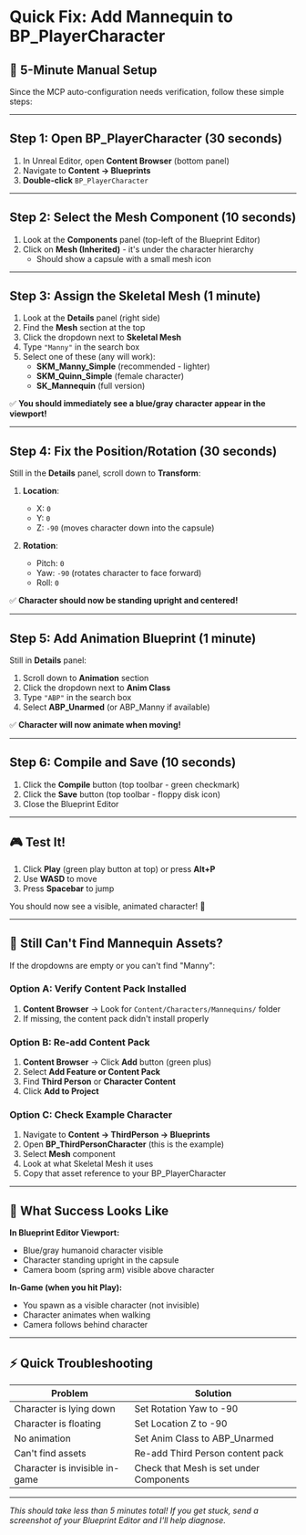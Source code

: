 # Quick Fix: Add Mannequin to BP_PlayerCharacter

## 🎯 **5-Minute Manual Setup**

Since the MCP auto-configuration needs verification, follow these simple steps:

---

## Step 1: Open BP_PlayerCharacter (30 seconds)

1. In Unreal Editor, open **Content Browser** (bottom panel)
2. Navigate to **Content → Blueprints**
3. **Double-click** `BP_PlayerCharacter`

---

## Step 2: Select the Mesh Component (10 seconds)

1. Look at the **Components** panel (top-left of the Blueprint Editor)
2. Click on **Mesh (Inherited)** - it's under the character hierarchy
   - Should show a capsule with a small mesh icon

---

## Step 3: Assign the Skeletal Mesh (1 minute)

1. Look at the **Details** panel (right side)
2. Find the **Mesh** section at the top
3. Click the dropdown next to **Skeletal Mesh**
4. Type `"Manny"` in the search box
5. Select one of these (any will work):
   - **SKM_Manny_Simple** (recommended - lighter)
   - **SKM_Quinn_Simple** (female character)
   - **SK_Mannequin** (full version)

✅ **You should immediately see a blue/gray character appear in the viewport!**

---

## Step 4: Fix the Position/Rotation (30 seconds)

Still in the **Details** panel, scroll down to **Transform**:

1. **Location**:

   - X: `0`
   - Y: `0`
   - Z: `-90` (moves character down into the capsule)

2. **Rotation**:
   - Pitch: `0`
   - Yaw: `-90` (rotates character to face forward)
   - Roll: `0`

✅ **Character should now be standing upright and centered!**

---

## Step 5: Add Animation Blueprint (1 minute)

Still in **Details** panel:

1. Scroll down to **Animation** section
2. Click the dropdown next to **Anim Class**
3. Type `"ABP"` in the search box
4. Select **ABP_Unarmed** (or ABP_Manny if available)

✅ **Character will now animate when moving!**

---

## Step 6: Compile and Save (10 seconds)

1. Click the **Compile** button (top toolbar - green checkmark)
2. Click the **Save** button (top toolbar - floppy disk icon)
3. Close the Blueprint Editor

---

## 🎮 **Test It!**

1. Click **Play** (green play button at top) or press **Alt+P**
2. Use **WASD** to move
3. Press **Spacebar** to jump

You should now see a visible, animated character! 🎉

---

## 🚨 **Still Can't Find Mannequin Assets?**

If the dropdowns are empty or you can't find "Manny":

### Option A: Verify Content Pack Installed

1. **Content Browser** → Look for `Content/Characters/Mannequins/` folder
2. If missing, the content pack didn't install properly

### Option B: Re-add Content Pack

1. **Content Browser** → Click **Add** button (green plus)
2. Select **Add Feature or Content Pack**
3. Find **Third Person** or **Character Content**
4. Click **Add to Project**

### Option C: Check Example Character

1. Navigate to **Content → ThirdPerson → Blueprints**
2. Open **BP_ThirdPersonCharacter** (this is the example)
3. Select **Mesh** component
4. Look at what Skeletal Mesh it uses
5. Copy that asset reference to your BP_PlayerCharacter

---

## 📸 **What Success Looks Like**

**In Blueprint Editor Viewport:**

- Blue/gray humanoid character visible
- Character standing upright in the capsule
- Camera boom (spring arm) visible above character

**In-Game (when you hit Play):**

- You spawn as a visible character (not invisible)
- Character animates when walking
- Camera follows behind character

---

## ⚡ **Quick Troubleshooting**

| Problem                        | Solution                                |
| ------------------------------ | --------------------------------------- |
| Character is lying down        | Set Rotation Yaw to -90                 |
| Character is floating          | Set Location Z to -90                   |
| No animation                   | Set Anim Class to ABP_Unarmed           |
| Can't find assets              | Re-add Third Person content pack        |
| Character is invisible in-game | Check that Mesh is set under Components |

---

_This should take less than 5 minutes total!_
_If you get stuck, send a screenshot of your Blueprint Editor and I'll help diagnose._
